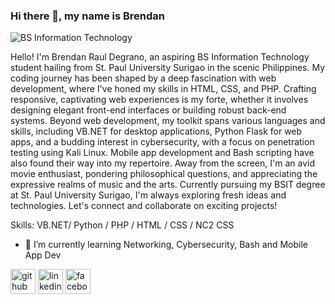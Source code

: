 ### Hi there 👋, my name is Brendan
![BS Information Technology](https://pbs.twimg.com/profile_banners/4091545333/1695540485/1500x500)

Hello! I'm Brendan Raul Degrano, an aspiring BS Information Technology student hailing from St. Paul University Surigao in the scenic Philippines. My coding journey has been shaped by a deep fascination with web development, where I've honed my skills in HTML, CSS, and PHP. Crafting responsive, captivating web experiences is my forte, whether it involves designing elegant front-end interfaces or building robust back-end systems. Beyond web development, my toolkit spans various languages and skills, including VB.NET for desktop applications, Python Flask for web apps, and a budding interest in cybersecurity, with a focus on penetration testing using Kali Linux. Mobile app development and Bash scripting have also found their way into my repertoire. Away from the screen, I'm an avid movie enthusiast, pondering philosophical questions, and appreciating the expressive realms of music and the arts. Currently pursuing my BSIT degree at St. Paul University Surigao, I'm always exploring fresh ideas and technologies. Let's connect and collaborate on exciting projects!

Skills: VB.NET/ Python / PHP / HTML / CSS / NC2 CSS

- 🌱 I’m currently learning Networking, Cybersecurity, Bash and Mobile App Dev  


[<img src='https://cdn.jsdelivr.net/npm/simple-icons@3.0.1/icons/github.svg' alt='github' height='40'>](https://github.com/brendanqqw)  [<img src='https://cdn.jsdelivr.net/npm/simple-icons@3.0.1/icons/linkedin.svg' alt='linkedin' height='40'>](https://www.linkedin.com/in/brendan-raul-b-degrano-a867471b7/)  [<img src='https://cdn.jsdelivr.net/npm/simple-icons@3.0.1/icons/facebook.svg' alt='facebook' height='40'>](https://www.facebook.com/brendan.degranoxD)  

